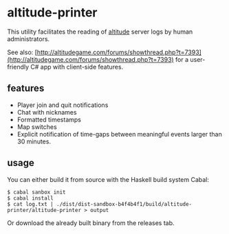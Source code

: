 # altitude-printer

This utility facilitates the reading of [altitude](http://altitudegame.com) server logs by human administrators.

See also: [http://altitudegame.com/forums/showthread.php?t=7393](http://altitudegame.com/forums/showthread.php?t=7393) for a user-friendly C# app with client-side features.

## features

- Player join and quit notifications
- Chat with nicknames
- Formatted timestamps
- Map switches
- Explicit notification of time-gaps between meaningful events larger than 30 minutes.

## usage

You can either build it from source with the Haskell build system Cabal:

    $ cabal sanbox init
    $ cabal install
    $ cat log.txt | ./dist/dist-sandbox-b4f4b4f1/build/altitude-printer/altitude-printer > output

Or download the already built binary from the releases tab.
